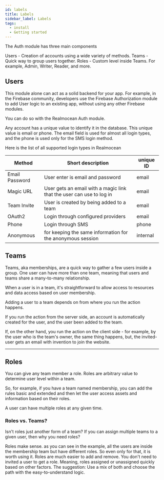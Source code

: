 ```yaml
---
id: labels
title: Labels
sidebar_label: Labels
tags:
  - install
  - Getting started
---
```


The Auth module has three main components

Users - Creation of accounts using a wide variety of methods.
Teams - Quick way to group users together.
Roles - Custom level inside Teams. For example, Admin, Writer, Reader, and more.

## Users

This module alone can act as a solid backend for your app. For example, in the Firebase community, developers use the Firebase Authorization module to add User logic to an existing app, without using any other Firebase modules.

You can do so with the Realmocean Auth module.

Any account has a unique value to identify it in the database. This unique value is email or phone. The email field is used for almost all login types, and the phone is used only for the SMS login method.

Here is the list of all supported login types in Realmocean

| Method         | Short description                                                    | unique ID |
| -------------- | -------------------------------------------------------------------- | --------- |
| Email Password | User enter is email and password                                     | email     |
| Magic URL      | User gets an email with a magic link that the user can use to log in | email     |
| Team Invite    | User is created by being added to a team                             | email     |
| OAuth2         | Login through configured providers                                   | email     |
| Phone          | Login through SMS                                                    | phone     |
| Anonymous      | for keeping the same information for the anonymous session           | internal  |

## Teams
Teams, aka memberships, are a quick way to gather a few users inside a group. One user can have more than one team, meaning that users and teams share a many-to-many relationship.

When a user is in a team, it's straightforward to allow access to resources and data access based on user membership.

Adding a user to a team depends on from where you run the action happens.

If you run the action from the server side, an account is automatically created for the user, and the user been added to the team.

If, on the other hand, you run the action on the client side - for example, by the user who is the team's owner, the same thing happens, but, the invited-user gets an email with invention to join the website.

----

## Roles
You can give any team member a role. Roles are arbitrary value to determine user level within a team.

So, for example, if you have a team named membership, you can add the rules basic and extended and then let the user access assets and information based on their roles.

A user can have multiple roles at any given time.

### Roles vs. Teams?
Isn't roles just another form of a team? If you can assign multiple teams to a given user, then why you need roles?

Roles make sense. as you can see in the example, all the users are inside the membership team but have different roles. So even only for that, it is worth using it.
Roles are much easier to add and remove. You don't need to invited a user to get a role. Meaning, roles assigned or unassigned quickly based on other factors.
The suggestion: Use a mix of both and choose the path with the easy-to-understand logic.